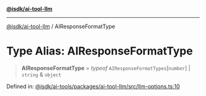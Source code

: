 [**@isdk/ai-tool-llm**](../README.md)

***

[@isdk/ai-tool-llm](../globals.md) / AIResponseFormatType

# Type Alias: AIResponseFormatType

> **AIResponseFormatType** = *typeof* `AIResponseFormatTypes`\[`number`\] \| `string` & `object`

Defined in: [@isdk/ai-tools/packages/ai-tool-llm/src/llm-options.ts:10](https://github.com/isdk/ai-tool-llm.js/blob/5fb2d6a1dff4fec5f518e0409c4643d47c5f9643/src/llm-options.ts#L10)
